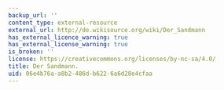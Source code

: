 ```yaml
---
backup_url: ''
content_type: external-resource
external_url: http://de.wikisource.org/wiki/Der_Sandmann
has_external_licence_warning: true
has_external_license_warning: true
is_broken: ''
license: https://creativecommons.org/licenses/by-nc-sa/4.0/
title: Der Sandmann.
uid: 06e4b76a-a8b2-486d-b622-6a6d28e4cfaa
---
```


